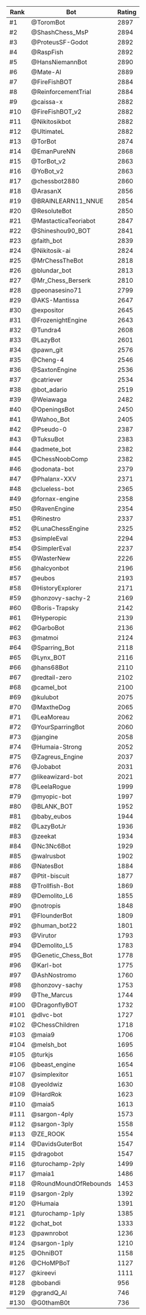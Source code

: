 Rank|Bot|Rating
---|---|---
#1|@ToromBot|2897
#2|@ShashChess_MsP|2894
#3|@ProteusSF-Godot|2892
#4|@RaspFish|2892
#5|@HansNiemannBot|2890
#6|@Mate-AI|2889
#7|@FireFishBOT|2884
#8|@ReinforcementTrial|2884
#9|@caissa-x|2882
#10|@FireFishBOT_v2|2882
#11|@Nikitosikbot|2882
#12|@UltimateL|2882
#13|@TorBot|2874
#14|@EmanPureNN|2868
#15|@TorBot_v2|2863
#16|@YoBot_v2|2863
#17|@chessbot2880|2860
#18|@ArasanX|2856
#19|@BRAINLEARN11_NNUE|2854
#20|@ResoluteBot|2850
#21|@MastacticaTeoriabot|2847
#22|@Shineshou90_BOT|2841
#23|@faith_bot|2839
#24|@Nikitosik-ai|2824
#25|@MrChessTheBot|2818
#26|@blundar_bot|2813
#27|@Mr_Chess_Berserk|2810
#28|@peonasesino71|2799
#29|@AKS-Mantissa|2647
#30|@expositor|2645
#31|@FrozenightEngine|2643
#32|@Tundra4|2608
#33|@LazyBot|2601
#34|@pawn_git|2576
#35|@Cheng-4|2546
#36|@SaxtonEngine|2536
#37|@catriever|2534
#38|@bot_adario|2519
#39|@Weiawaga|2482
#40|@OpeningsBot|2450
#41|@Wahoo_Bot|2405
#42|@Pseudo-0|2387
#43|@TuksuBot|2383
#44|@admete_bot|2382
#45|@ChessNoobComp|2382
#46|@odonata-bot|2379
#47|@Phalanx-XXV|2371
#48|@clueless-bot|2365
#49|@fornax-engine|2358
#50|@RavenEngine|2354
#51|@Rinestro|2337
#52|@LunaChessEngine|2325
#53|@simpleEval|2294
#54|@SimplerEval|2237
#55|@WasterNew|2226
#56|@halcyonbot|2196
#57|@eubos|2193
#58|@HistoryExplorer|2171
#59|@honzovy-sachy-2|2169
#60|@Boris-Trapsky|2142
#61|@Hyperopic|2139
#62|@GarboBot|2136
#63|@matmoi|2124
#64|@Sparring_Bot|2118
#65|@Lynx_BOT|2116
#66|@hans68Bot|2110
#67|@redtail-zero|2102
#68|@camel_bot|2100
#69|@kulubot|2075
#70|@MaxtheDog|2065
#71|@LeaMoreau|2062
#72|@YourSparringBot|2060
#73|@jangine|2058
#74|@Humaia-Strong|2052
#75|@Zagreus_Engine|2037
#76|@Jobabot|2031
#77|@likeawizard-bot|2021
#78|@LeelaRogue|1999
#79|@myopic-bot|1997
#80|@BLANK_BOT|1952
#81|@baby_eubos|1944
#82|@LazyBotJr|1936
#83|@zeekat|1934
#84|@Nc3Nc6Bot|1929
#85|@walrusbot|1902
#86|@NatesBot|1884
#87|@Ptit-biscuit|1877
#88|@Trollfish-Bot|1869
#89|@Demolito_L6|1855
#90|@notropis|1848
#91|@FlounderBot|1809
#92|@human_bot22|1801
#93|@Virutor|1793
#94|@Demolito_L5|1783
#95|@Genetic_Chess_Bot|1778
#96|@Karl-bot|1775
#97|@AshNostromo|1760
#98|@honzovy-sachy|1753
#99|@The_Marcus|1744
#100|@DragonflyBOT|1732
#101|@dlvc-bot|1727
#102|@ChessChildren|1718
#103|@maia9|1706
#104|@melsh_bot|1695
#105|@turkjs|1656
#106|@beast_engine|1654
#107|@simplexitor|1651
#108|@yeoldwiz|1630
#109|@HardRok|1623
#110|@maia5|1613
#111|@sargon-4ply|1573
#112|@sargon-3ply|1558
#113|@ZE_ROOK|1554
#114|@DavidsGuterBot|1547
#115|@dragobot|1547
#116|@turochamp-2ply|1499
#117|@maia1|1486
#118|@RoundMoundOfRebounds|1453
#119|@sargon-2ply|1392
#120|@Humaia|1391
#121|@turochamp-1ply|1385
#122|@chat_bot|1333
#123|@pawnrobot|1236
#124|@sargon-1ply|1210
#125|@OhniBOT|1158
#126|@CHoMPBoT|1127
#127|@kireevi|1111
#128|@bobandi|956
#129|@grandQ_AI|746
#130|@G0thamB0t|736
